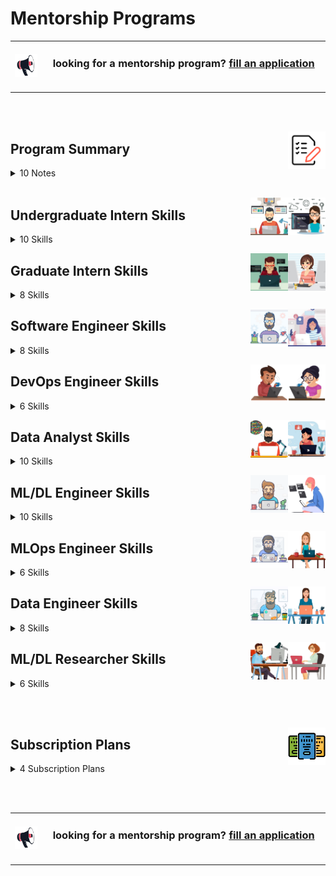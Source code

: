 # Mentorship Programs

<table>
    <tbody>
<tr>
<td align="center" width="10%"><a href="https://forms.gle/3rRZLvBtCusJZd6k9"><img src="/icons/announcement.png" width="100%"></img></a></td>
<td align="center" width="90%"><h3>looking for a mentorship program? <a href="https://forms.gle/3rRZLvBtCusJZd6k9">fill an application</a></h3><br></td>
</tr>
    </tbody>
</table>

<br><br>

<a href="/Mentorship-Programs/README.md"><img align="right" width="60" src="/icons/agenda.png"></img></a>

## Program Summary

<details>
<summary>10 Notes</summary>
<table>
    <tbody>
        <tr>
<td width="250px" align="left">01- Eligibility</td>
<td width="750px" align="left">Open to final-year bachelor's students, master's students, and junior to mid-level engineers with less than five years of experience.</td>
        </tr>
        <tr>
<td align="left">02- Job Titles & Skills</td>
<td align="left">The program consists of 8 job titles, each containing 8 key skills. Mentees can select only the job titles and skills that interest them.</td>
        </tr>
        <tr>
<td align="left">03- Skill Duration</td>
<td align="left">Each skill module lasts 2, 4, or 8 weeks, based on the mentee’s availability and experience. The standard duration is 4 weeks.</td>
        </tr>
        <tr>
<td align="left">04- Job Title Duration</td>
<td align="left">Completing an entire job title takes 4, 8, or 16 months, depending on the skill durations chosen.</td>
        </tr>
        <tr>
<td align="left">05- Break Flexibility</td>
<td align="left">Mentees can take breaks between skills for personal reasons or other commitments.</td>
        </tr>
        <tr>
<td align="left">06- Hands-On Learning</td>
<td align="left">Each skill includes educational projects, case studies, or problem-solving tasks that mentees must complete and submit.</td>
        </tr>
        <tr>
<td align="left">07- Profile Building</td>
<td align="left">Practical work contributes to building a strong professional portfolio showcasing applied expertise.</td>
        </tr>
        <tr>
<td align="left">08- Theoretical Support</td>
<td align="left">In addition to hands-on experience, mentees have access to courses, resources, and textbooks to deepen their understanding.</td>
        </tr>
        <tr>
<td align="left">09- Career Support</td>
<td align="left">After completing a job title's skills, mentees receive CV enhancement support and a mock interview to prepare for real-world opportunities.</td>
        </tr>
        <tr>
<td align="left">10- Personalized Learning</td>
<td align="left">The program adapts to the mentee’s pace, interests, and professional goals.</td>
        </tr>
    </tbody>
</table>
</details>

<br>

<a href="/Mentorship-Programs/README.md"><img align="right" width="60" src="/Interview-Preparation/logos/emp02.png"></img></a>
<a href="/Mentorship-Programs/README.md"><img align="right" width="60" src="/Interview-Preparation/logos/emp01.png"></img></a>

## Undergraduate Intern Skills

<details>
<summary>10 Skills</summary>
<table>
    <tbody>
        <tr>
<td width="500px" align="left">
<h3 align="left">01  Programming Language (C/C++/C#/Java)</h3>
* Variables, Data Types, Loops, Conditionals, Functions, Recursion, Arrays, Memory Allocation, Garbage Collection, Debugging, Collections, Built-in Methods in Collections, Pointers, References, Modules. <br> 
<br>
* 8 <a href="/Software-Engineering-Educational-Projects/README.md">Educational Projects</a><br> 
* YouTube Courses<br> 
* <a href="/eLearning-Platform-Resources/freecodecamp-courses/computer-science.md">freeCodeCamp Courses</a><br> 
* <a href="/eLearning-Platform-Resources/coursera-specializations/computer-science.md">Coursera Courses</a><br> 
* Udemy Courses <br> 
</td>
<td width="500px" align="left">
<h3 align="left">02  Object-Oriented Programming</h3>
* Classes, Objects, Encapsulation, Inheritance, Polymorphism, Abstraction, Access Modifiers, Static Members, Method Overloading, Method Overriding, Interfaces, Exception Handling, File Handling. <br> 
<br>
* 8 <a href="/Software-Engineering-Educational-Projects/README.md">Educational Projects</a><br> 
* YouTube Courses <br> 
* <a href="/eLearning-Platform-Resources/freecodecamp-courses/computer-science.md">freeCodeCamp Courses</a><br> 
* <a href="/eLearning-Platform-Resources/coursera-specializations/computer-science.md">Coursera Courses</a><br> 
* Udemy Courses <br> 
</td>
        </tr>
        <tr>
<td width="500px" align="left">
<h3 align="left">03  HackerRank/AtCoder Online Judge Phases</h3>
* 200+ Problems on: Arrays and Strings, Functions and Libraries, Implementation, Easy Problems. <br> 
<br>
* 4 <a href="/Problem-Solving-Training/level-1/README.md">Problem Solving Phases</a><br>
* YouTube Courses <br> 
* <a href="/eLearning-Platform-Resources/freecodecamp-courses/computer-science.md">freeCodeCamp Courses</a><br> 
* <a href="/eLearning-Platform-Resources/coursera-specializations/computer-science.md">Coursera Courses</a><br> 
* Udemy Courses <br> 
</td>
<td width="500px" align="left">
<h3 align="left">04  LeetCode/Codeforces Online Judge Phases</h3>
* 200+ Array, Implementation, Bit Manipulation, Math, String, Easy Problems. <br> 
<br>
* 4 <a href="/Problem-Solving-Training/level-1/README.md">Problem Solving Phases</a><br>
* YouTube Courses <br> 
* <a href="/eLearning-Platform-Resources/freecodecamp-courses/computer-science.md">freeCodeCamp Courses</a><br> 
* <a href="/eLearning-Platform-Resources/coursera-specializations/computer-science.md">Coursera Courses</a><br> 
* Udemy Courses <br> 
</td>
        </tr>
        <tr>
<td width="500px" align="left">
<h3 align="left">05  Linear Data Structures</h3>
* Arrays, Lists, Stacks (Array/List Based), Queues (Array/List Based), Deques (Array/List Based), Time Complexity. <br> 
<br>
* 8 <a href="/Software-Engineering-Educational-Projects/README.md">Educational Projects</a><br> 
* YouTube Courses <br> 
* <a href="/eLearning-Platform-Resources/freecodecamp-courses/computer-science.md">freeCodeCamp Courses</a><br> 
* <a href="/eLearning-Platform-Resources/coursera-specializations/computer-science.md">Coursera Courses</a><br> 
* Udemy Courses <br> 
</td>
<td width="500px" align="left">
<h3 align="left">06  Non-Linear Data Structures</h3>
* Binary Tree, Binary Search Tree, AVL Tree, Red Black Tree, Heap Trees, Hash Tables, Graphs, Tries, Disjoint Sets. <br> 
<br>
* 8 <a href="/Software-Engineering-Educational-Projects/README.md">Educational Projects</a><br> 
* YouTube Courses <br> 
* <a href="/eLearning-Platform-Resources/freecodecamp-courses/computer-science.md">freeCodeCamp Courses</a><br> 
* <a href="/eLearning-Platform-Resources/coursera-specializations/computer-science.md">Coursera Courses</a><br> 
* Udemy Courses <br> 
</td>
        </tr>
        <tr>
<td width="500px" align="left">
<h3 align="left">07  HackerRank/AtCoder Online Judge Phases</h3>
* 200+ Problems on: Array and Linked List, Stack and Queue, Binary Tree, Strings, Bit Manipulation, Implementation. Warmup and Recursion, Sorting, Search, Math Fundamentals. <br> 
<br>
* 4 <a href="/Problem-Solving-Training/level-2/README.md">Problem Solving Phases</a><br>
* YouTube Courses <br> 
* <a href="/eLearning-Platform-Resources/freecodecamp-courses/computer-science.md">freeCodeCamp Courses</a><br> 
* <a href="/eLearning-Platform-Resources/coursera-specializations/computer-science.md">Coursera Courses</a><br> 
* Udemy Courses <br>  
</td>
<td width="500px" align="left">
<h3 align="left">08  LeetCode/Codeforces Online Judge Phases</h3>
* 200+ Problems on: Array, Linked List, Stack, Queue and Dequeue,   Binary Tree, Heap Tree, Hash Table, Binary Search, Sorting, Greedy, Breadth/Depth First Search, Graph, Backtracking. <br> 
<br>
* 4 <a href="/Problem-Solving-Training/level-2/README.md">Problem Solving Phases</a><br>
* YouTube Courses <br> 
* <a href="/eLearning-Platform-Resources/freecodecamp-courses/computer-science.md">freeCodeCamp Courses</a><br> 
* <a href="/eLearning-Platform-Resources/coursera-specializations/computer-science.md">Coursera Courses</a><br> 
* Udemy Courses <br> 
</td>
        </tr>
        <tr>
<td width="500px" align="left">
<h3 align="left">09  Basic Algorithms Analysis & Design</h3>
* Sorting, Searching, Recursion, Time/Space complexity, Divide and Conquer, Mathematical Algorithms, Brute Force, Greedy Algorithms. <br> 
<br>
* 8 <a href="/Software-Engineering-Educational-Projects/README.md">Educational Projects</a><br> 
* YouTube Courses <br> 
* <a href="/eLearning-Platform-Resources/freecodecamp-courses/computer-science.md">freeCodeCamp Courses</a><br> 
* <a href="/eLearning-Platform-Resources/coursera-specializations/computer-science.md">Coursera Courses</a><br> 
* Udemy Courses <br> 
</td>
<td width="500px" align="left">
<h3 align="left">10  Graph Algorithms Analysis & Design</h3>
* Graph Theory, BFS, DFS, Shortest Path Algorithms, Geometric Algorithms, String Algorithms, Network Flow, Connected Components, Topological Sorting. <br> 
<br>
* 8 <a href="/Software-Engineering-Educational-Projects/README.md">Educational Projects</a><br> 
* YouTube Courses <br> 
* <a href="/eLearning-Platform-Resources/freecodecamp-courses/computer-science.md">freeCodeCamp Courses</a><br> 
* <a href="/eLearning-Platform-Resources/coursera-specializations/computer-science.md">Coursera Courses</a><br> 
* Udemy Courses <br> 
</td>
        </tr>
    </tbody>
</table>
</details>

<a href="/Mentorship-Programs/README.md"><img align="right" width="60" src="/Interview-Preparation/logos/emp06.png"></img></a>
<a href="/Mentorship-Programs/README.md"><img align="right" width="60" src="/Interview-Preparation/logos/emp05.png"></img></a>

## Graduate Intern Skills

<details>
<summary>8 Skills</summary>
<table>
    <tbody>
        <tr>
<td width="500px" align="left">
<h3 align="left">01  HackerRank/AtCoder Online Judge Phases</h3>
* 200+ Problems on: Number Theory, Combinatorics, Algebra, Geometry, Probability, Graph Theory, Greedy, Dynamic Programming, Implementation. <br> 
<br>
* 4 <a href="/Problem-Solving-Training/level-3/README.md">Problem Solving Phases</a><br>
* YouTube Courses <br> 
* <a href="/eLearning-Platform-Resources/freecodecamp-courses/computer-science.md">freeCodeCamp Courses</a><br> 
* <a href="/eLearning-Platform-Resources/coursera-specializations/computer-science.md">Coursera Courses</a><br> 
* Udemy Courses <br>  
</td>
<td width="500px" align="left">
<h3 align="left">02  LeetCode/Codeforces Online Judge Phases</h3>
* 200+ Problems on: Binary Search, Sorting, Greedy, Breadth First Search, Depth First Search, Graph, Backtracking, Math, String, Dynamic Programming. <br> 
<br>
* 4 <a href="/Problem-Solving-Training/level-3/README.md">Problem Solving Phases</a><br>
* YouTube Courses <br> 
* <a href="/eLearning-Platform-Resources/freecodecamp-courses/computer-science.md">freeCodeCamp Courses</a><br> 
* <a href="/eLearning-Platform-Resources/coursera-specializations/computer-science.md">Coursera Courses</a><br> 
* Udemy Courses <br>  
</td>
        </tr>
        <tr>
<td width="500px" align="left">
<h3 align="left">03  Operating Systems & Bash Scripting</h3>
* Processes, Threads, Scheduling, Memory Management, Virtual Memory, File Systems, I/O Management, Multitasking, Shell Commands, Bash Scripts. <br> 
<br>
* 8 <a href="/Software-Engineering-Educational-Projects/README.md">Educational Projects</a><br> 
* YouTube Courses <br> 
* <a href="/eLearning-Platform-Resources/freecodecamp-courses/computer-science.md">freeCodeCamp Courses</a><br> 
* <a href="/eLearning-Platform-Resources/coursera-specializations/computer-science.md">Coursera Courses</a><br> 
* Udemy Courses <br> 
</td>
<td width="500px" align="left">
<h3 align="left">04  Parallel Computing and Multithreading</h3>
* Concurrency, Threads, Locks, GPU, Synchronization, Parallelism, Multithreading, Multiprocessing, Distributed Computing, Load Balancing, Task Scheduling. <br> 
<br>
* 8 <a href="/Software-Engineering-Educational-Projects/README.md">Educational Projects</a><br> 
* YouTube Courses <br> 
* <a href="/eLearning-Platform-Resources/freecodecamp-courses/computer-science.md">freeCodeCamp Courses</a><br> 
* <a href="/eLearning-Platform-Resources/coursera-specializations/computer-science.md">Coursera Courses</a><br> 
* Udemy Courses <br> 
</td>
        </tr>
        <tr>
<td width="500px" align="left">
<h3 align="left">05  Graphical User Interface (GUI)</h3>
* GUI Concepts, Windows, Icons, Menus, Pointers (WIMP), Event-Driven Programming, Widgets & Controls, Buttons, Labels, Text Fields, Dialog Boxes & Tooltips, Menus & Toolbars, Tabs & Panels, Forms & Input Validation, Event Handling, State Management, Drawing & Rendering, Animation & Transitions. <br> 
<br>
* 8 <a href="/Software-Engineering-Educational-Projects/README.md">Educational Projects</a><br> 
* YouTube Courses <br> 
* <a href="/eLearning-Platform-Resources/freecodecamp-courses/software-engineering.md">freeCodeCamp Courses</a><br> 
* <a href="/eLearning-Platform-Resources/coursera-specializations/software-engineering.md">Coursera Courses</a><br> 
* Udemy Courses <br> 
</td>
<td width="500px" align="left">
<h3 align="left">06  Unit Testing and Package Manager</h3>
* Test-driven development (TDD),  test suites, assertions, mocking, stubbing, fixtures, test coverage, regression testing, edge cases, black-box testing, white-box testing, integration testing, frameworks (JUnit, PyTest, Mocha, Jest, NUnit), automated testing, debugging. <br> 
<br>
* 8 <a href="/Software-Engineering-Educational-Projects/README.md">Educational Projects</a><br> 
* YouTube Courses <br> 
* <a href="/eLearning-Platform-Resources/freecodecamp-courses/software-engineering.md">freeCodeCamp Courses</a><br> 
* <a href="/eLearning-Platform-Resources/coursera-specializations/software-engineering.md">Coursera Courses</a><br> 
* Udemy Courses <br> 
</td>
        </tr>
        <tr>
<td width="500px" align="left">
<h3 align="left">07  SQL/NoSQL Databases Fundamentals</h3>
* Relational databases, SQL, NoSQL, CRUD, indexing, normalization, denormalization, joins, stored procedures, views, triggers, partitioning, replication, sharding, backup, recovery, query optimization, performance tuning, database engines. <br> 
<br>
* 8 <a href="/Software-Engineering-Educational-Projects/README.md">Educational Projects</a><br> 
* YouTube Courses <br> 
* <a href="/eLearning-Platform-Resources/freecodecamp-courses/software-engineering.md">freeCodeCamp Courses</a><br> 
* <a href="/eLearning-Platform-Resources/coursera-specializations/software-engineering.md">Coursera Courses</a><br> 
* Udemy Courses <br> 
</td>
<td width="500px" align="left">
<h3 align="left">08  Database Design</h3>
* Entity-relationship (ER) diagrams, schemas, tables, attributes, primary keys, foreign keys, composite keys, normalization forms, relationships, constraints, data modeling, data integrity, cascading updates/deletes, indexing strategies, performance considerations. <br> 
<br>
* 8 <a href="/Software-Engineering-Educational-Projects/README.md">Educational Projects</a><br> 
* YouTube Courses <br> 
* <a href="/eLearning-Platform-Resources/freecodecamp-courses/software-engineering.md">freeCodeCamp Courses</a><br> 
* <a href="/eLearning-Platform-Resources/coursera-specializations/software-engineering.md">Coursera Courses</a><br> 
* Udemy Courses <br> 
</td>
        </tr>
    </tbody>
</table>
</details>

<a href="/Mentorship-Programs/README.md"><img align="right" width="60" src="/Interview-Preparation/logos/emp10.png"></img></a>
<a href="/Mentorship-Programs/README.md"><img align="right" width="60" src="/Interview-Preparation/logos/emp09.png"></img></a>

## Software Engineer Skills

<details>
<summary>8 Skills</summary>
<table>
    <tbody>
        <tr>
<td width="500px" align="left">
<h3 align="left">01  Object-Oriented Design</h3>
* Design Principles, Design Patterns, UML Diagrams, Abstraction, Encapsulation, Inheritance, Polymorphism, Interface Design, Cohesion, Coupling, Dependency Injection, Architectural Patterns. <br> 
<br>
<br>
* 8 <a href="/Software-Engineering-Educational-Projects/README.md">Educational Projects</a><br> 
* YouTube Courses <br> 
* <a href="/eLearning-Platform-Resources/freecodecamp-courses/software-engineering.md">freeCodeCamp Courses</a><br> 
* <a href="/eLearning-Platform-Resources/coursera-specializations/software-engineering.md">Coursera Courses</a><br> 
* Udemy Courses <br> 
</td>
<td width="500px" align="left">
<h3 align="left">02  Code Review and Refactoring</h3>
* Clean Code, Modularity, Readability, Code Smells, Dead Code Removal, Duplicate Code Elimination, Cyclomatic Complexity, Performance Improvement, Maintainability, Removing Technical Debt, Improving Architecture. <br> 
<br>
* 8 <a href="/Software-Engineering-Educational-Projects/README.md">Educational Projects</a><br> 
* YouTube Courses <br> 
* <a href="/eLearning-Platform-Resources/freecodecamp-courses/software-engineering.md">freeCodeCamp Courses</a><br> 
* <a href="/eLearning-Platform-Resources/coursera-specializations/software-engineering.md">Coursera Courses</a><br> 
* Udemy Courses <br> 
</td>
        </tr>
        <tr>
<td width="500px" align="left">
<h3 align="left">03  Advanced Data Structures</h3>
* Tries, B/B+ Tree, K-D Tree, Treap Tree, Skip List, Interval Tree, Segment Tree, Binary Indexed Tree, Suffix Array, Suffix Tree, Suffix Automaton. <br> 
<br>
* 8 <a href="/Software-Engineering-Educational-Projects/README.md">Educational Projects</a><br> 
* YouTube Courses <br> 
* <a href="/eLearning-Platform-Resources/freecodecamp-courses/computer-science.md">freeCodeCamp Courses</a><br> 
* <a href="/eLearning-Platform-Resources/coursera-specializations/computer-science.md">Coursera Courses</a><br> 
* Udemy Courses <br> 
</td>
<td width="500px" align="left">
<h3 align="left">04  Advanced Algorithms Analysis & Design</h3>
* Dynamic Programming, Divide and Conquer, Greedy Algorithms, Backtracking, Geometric Algorithms, Graph Algorithms. <br> 
<br>
<br>
* 8 <a href="/Software-Engineering-Educational-Projects/README.md">Educational Projects</a><br> 
* YouTube Courses <br> 
* <a href="/eLearning-Platform-Resources/freecodecamp-courses/computer-science.md">freeCodeCamp Courses</a><br> 
* <a href="/eLearning-Platform-Resources/coursera-specializations/computer-science.md">Coursera Courses</a><br> 
* Udemy Courses <br> 
</td>
        </tr>
        <tr>
<td width="500px" align="left">
<h3 align="left">05  HackerRank/AtCoder Online Judge Phases</h3>
* 200+ Problems on: Linear and Non-linear DS, Strings, Dynamic Programming, Greedy, Graph Theory, Mathematics, Number Theory, Combinatorics, Geometry, Probability <br> 
<br>
<br>
* 4 <a href="/Problem-Solving-Training/level-4/README.md">Problem Solving Phases</a><br>
* YouTube Courses <br> 
* <a href="/eLearning-Platform-Resources/freecodecamp-courses/computer-science.md">freeCodeCamp Courses</a><br> 
* <a href="/eLearning-Platform-Resources/coursera-specializations/computer-science.md">Coursera Courses</a><br> 
* Udemy Courses <br> 
</td>
<td width="500px" align="left">
<h3 align="left">06  LeetCode/Codeforces Online Judge Phases</h3>
* 200+ Problems on: Array, Stack, Queue, Dequeue, Binary Tree, Heap Tree, Hash Table, Breadth/Depth First Search, Backtracking, Binary Search, Greedy, Bit Manipulation, Sorting, Math, String, Dynamic Programming. <br> 
<br>
* 4 <a href="/Problem-Solving-Training/level-4/README.md">Problem Solving Phases</a><br>
* YouTube Courses <br> 
* <a href="/eLearning-Platform-Resources/freecodecamp-courses/computer-science.md">freeCodeCamp Courses</a><br> 
* <a href="/eLearning-Platform-Resources/coursera-specializations/computer-science.md">Coursera Courses</a><br> 
* Udemy Courses <br> 
</td>
        </tr>
        <tr>
<td width="500px" align="left">
<h3 align="left">07  System Design Principles</h3>
* coming soon <br> 
<br>
</td>
<td width="500px" align="left">
<h3 align="left">08  Microservices Architecture Fundamentals</h3>
* coming soon <br> 
<br>
</td>
        </tr>
    </tbody>
</table>
</details>

<a href="/Mentorship-Programs/README.md"><img align="right" width="60" src="/Interview-Preparation/logos/emp12.png"></img></a>
<a href="/Mentorship-Programs/README.md"><img align="right" width="60" src="/Interview-Preparation/logos/emp11.png"></img></a>

## DevOps Engineer Skills

<details>
<summary>6 Skills</summary>
<table>
    <tbody>
        <tr>
<td width="500px" align="left">
<h3 align="left">01  Git and Shell Foundations</h3>
* Git Basics, Version History, Branches, Merge/Rebase Branch, Pull/Push Commits, Resolving Conflicts, File Management, File Content, Permissions, Networking, Process Management, Disk Management, Archiving. <br> 
<br>
* 8 <a href="/Software-Engineering-Educational-Projects/README.md">Educational Projects</a><br> 
* YouTube Courses <br> 
* <a href="/eLearning-Platform-Resources/freecodecamp-courses/computer-science.md">freeCodeCamp Courses</a><br> 
* <a href="/eLearning-Platform-Resources/coursera-specializations/computer-science.md">Coursera Courses</a><br> 
* <a href="/eLearning-Platform-Resources/google-specializations/README.md">Google Cloud Courses</a><br> 
* Udemy Courses <br> 
</td>
<td width="500px" align="left">
<h3 align="left">02  Docker and Kubernetes Foundations</h3>
* Foundations of Containerization and Virtualization, Docker Containers, Docker Images, Docker Compose, Deploying Software on Kubernetes, Data Engineering and MLOps, Networking in Docker and Kubernetes. <br> 
<br>
* 8 <a href="/Software-Engineering-Educational-Projects/README.md">Educational Projects</a><br> 
* YouTube Courses <br> 
* <a href="/eLearning-Platform-Resources/freecodecamp-courses/software-engineering.md">freeCodeCamp Courses</a><br> 
* <a href="/eLearning-Platform-Resources/coursera-specializations/software-engineering.md">Coursera Courses</a><br> 
* <a href="/eLearning-Platform-Resources/google-specializations/README.md">Google Cloud Courses</a><br> 
* Udemy Courses <br> 
</td>
        </tr>
        <tr>
<td width="500px" align="left">
<h3 align="left">03  Building APIs in C#/Java</h3>
* RESTful API Concepts, HTTP Methods (GET, POST, PUT, DELETE), Status Codes & Headers, Request/Response Cycle, Routing & Endpoints, URL Parameters & Query Strings, Request Parsing, JSON Serialization/Deserialization, Middleware & Hooks
Input Validation, Data Models & Schemas, Form Data & Multipart Handling, File Upload/Download, API Keys, JWT (JSON Web Tokens), OAuth2, Role-Based Access Control (RBAC), Unit/Integration Testing, API Testing Tools (Postman, curl, HTTPie), Swagger/OpenAPI Documentation, Caching & Rate Limiting, API Versioning, Environment Variables & Config, Containerization (Docker), CI/CD for API Deployment. <br> 
<br>
* 8 <a href="/Software-Engineering-Educational-Projects/README.md">Educational Projects</a><br> 
* YouTube Courses <br> 
* <a href="/eLearning-Platform-Resources/freecodecamp-courses/software-engineering.md">freeCodeCamp Courses</a><br> 
* <a href="/eLearning-Platform-Resources/coursera-specializations/software-engineering.md">Coursera Courses</a><br> 
* <a href="/eLearning-Platform-Resources/google-specializations/README.md">Google Cloud Courses</a><br> 
* Udemy Courses <br> 
</td>
<td width="500px" align="left">
<h3 align="left">04  Software Engineering in Production</h3>
* Reliability & Availability, Scalability & Performance, Maintainability & Observability, Backward Compatibility, Fault Tolerance, Microservices Architecture, Monolith vs Distributed Systems, API Design (REST/gRPC), Design Patterns, Service-Oriented Architecture (SOA), Infrastructure as Code (Terraform, CloudFormation), Containerization (Docker), Orchestration (Kubernetes), Blue-Green / Canary Deployments, Rollback Strategy, Logging (Structured Logs, Log Rotation), Metrics (Latency, Throughput, Error Rate), Tracing (OpenTelemetry, Jaeger), Alerting (Prometheus, Grafana, PagerDuty), Health Checks. <br> 
<br>
<br>
* 8 <a href="/Software-Engineering-Educational-Projects/README.md">Educational Projects</a><br> 
* YouTube Courses <br> 
* <a href="/eLearning-Platform-Resources/freecodecamp-courses/software-engineering.md">freeCodeCamp Courses</a><br> 
* <a href="/eLearning-Platform-Resources/coursera-specializations/software-engineering.md">Coursera Courses</a><br> 
* <a href="/eLearning-Platform-Resources/google-specializations/README.md">Google Cloud Courses</a><br> 
* Udemy Courses <br> 
</td>
        </tr>
        <tr>
<td width="500px" align="left">
<h3 align="left">05  Cloud Computing (AWS)</h3>
* coming soon <br> 
</td>
<td width="500px" align="left">
<h3 align="left">06  Cloud Computing (Microsoft Azure)</h3>
* coming soon <br> 
</td>
        </tr>
    </tbody>
</table>
</details>

<a href="/Mentorship-Programs/README.md"><img align="right" width="60" src="/Interview-Preparation/logos/emp16.png"></img></a>
<a href="/Mentorship-Programs/README.md"><img align="right" width="60" src="/Interview-Preparation/logos/emp15.png"></img></a>

## Data Analyst Skills

<details>
<summary>10 Skills</summary>
<table>
    <tbody>
        <tr>
<td width="500px" align="left">
<h3 align="left">01  Python/R Programming</h3>
* Data Types, Conditions, Loops, Functions, Modules, Packages, OOP Concepts, Exception Handling, File Handling, Debugging, Unit Testing, Data Serialization. <br> 
<br>
* 4 <a href="/Data-Science-Case-Studies/level-2.md">Case Studies</a><br> 
* YouTube Courses <br> 
* <a href="/eLearning-Platform-Resources/freecodecamp-courses/data-science.md">freeCodeCamp Courses</a><br> 
* <a href="/eLearning-Platform-Resources/datacamp-tracks/README.md">DataCamp Courses</a><br> 
* <a href="/eLearning-Platform-Resources/coursera-specializations/data-science.md">Coursera Courses</a><br> 
* Udemy Courses <br> 
</td>
<td width="500px" align="left">
<h3 align="left">02  Statistics Fundamentals</h3>
* Descriptive Statistics, Probability Distributions, Hypothesis Testing, Sampling Techniques, Experimental Design, A/B Testing, Statistical Inference, Bayesian Statistics. <br>
<br>
* 4 <a href="/Data-Science-Case-Studies/level-2.md">Case Studies</a><br> 
* YouTube Courses <br> 
* <a href="/eLearning-Platform-Resources/freecodecamp-courses/data-science.md">freeCodeCamp Courses</a><br> 
* <a href="/eLearning-Platform-Resources/datacamp-tracks/README.md">DataCamp Courses</a><br> 
* <a href="/eLearning-Platform-Resources/coursera-specializations/data-science.md">Coursera Courses</a><br> 
* Udemy Courses <br> 
</td>
        </tr>
        <tr>
<td width="500px" align="left">
<h3 align="left">03  Data Wrangling and Manipulation</h3>
* NumPy, Pandas, Cleaning Data, Filtering and Selecting Data, Reshaping Data, Joining Data, Grouping and Aggregating Data, Pivoting Data, Dates and Times Data. <br> 
<br>
* 4 <a href="/Data-Science-Case-Studies/level-2.md">Case Studies</a><br> 
* YouTube Courses <br> 
* <a href="/eLearning-Platform-Resources/freecodecamp-courses/data-science.md">freeCodeCamp Courses</a><br> 
* <a href="/eLearning-Platform-Resources/datacamp-tracks/README.md">DataCamp Courses</a><br> 
* <a href="/eLearning-Platform-Resources/coursera-specializations/data-science.md">Coursera Courses</a><br> 
* Udemy Courses <br> 
</td>
<td width="500px" align="left">
<h3 align="left">04  Data Visualization</h3>
* Matplotlib, Seaborn, Visualizing Geospatial Data, Visualizing Time Series Data, Customising Plots, Plot Numerical and Categorical Features. <br> 
<br>
* 4 <a href="/Data-Science-Case-Studies/level-2.md">Case Studies</a><br> 
* YouTube Courses <br> 
* <a href="/eLearning-Platform-Resources/freecodecamp-courses/data-science.md">freeCodeCamp Courses</a><br> 
* <a href="/eLearning-Platform-Resources/datacamp-tracks/README.md">DataCamp Courses</a><br> 
* <a href="/eLearning-Platform-Resources/coursera-specializations/data-science.md">Coursera Courses</a><br> 
* Udemy Courses <br> 
</td>
        </tr>
        <tr>
<td width="500px" align="left">
<h3 align="left">05  Feature Engineering and Selection</h3>
* One-hot Encoding, Bin/Encode Feature, Scale Feature, Transform Feature, Variance Threshold, K Best Features, Features by Significance, Features by Model. <br> 
<br>
* 4 <a href="/Data-Science-Case-Studies/level-2.md">Case Studies</a><br> 
* YouTube Courses <br> 
* <a href="/eLearning-Platform-Resources/freecodecamp-courses/data-science.md">freeCodeCamp Courses</a><br> 
* <a href="/eLearning-Platform-Resources/datacamp-tracks/README.md">DataCamp Courses</a><br> 
* <a href="/eLearning-Platform-Resources/coursera-specializations/data-science.md">Coursera Courses</a><br> 
* Udemy Courses <br> 
</td>
<td width="500px" align="left">
<h3 align="left">06  Outlier and Imbalanced Data Handling</h3>
* Boxplot, Modified Z-Score, Isolation Forest, Local Factor, DBSCAN, k-Means Outlier Detection, SMOTE, Borderline SMOTE, SMOTE ENN, SMOTE Tomek Oversampling. <br> 
<br>
* 4 <a href="/Data-Science-Case-Studies/level-2.md">Case Studies</a><br> 
* YouTube Courses <br> 
* <a href="/eLearning-Platform-Resources/freecodecamp-courses/data-science.md">freeCodeCamp Courses</a><br> 
* <a href="/eLearning-Platform-Resources/datacamp-tracks/README.md">DataCamp Courses</a><br> 
* <a href="/eLearning-Platform-Resources/coursera-specializations/data-science.md">Coursera Courses</a><br> 
* Udemy Courses <br> 
</td>
        </tr>
        <tr>
<td width="500px" align="left">
<h3 align="left">07  SQL/NoSQL Databases Fundamentals</h3>
* Basic Syntax, Data Definition Language, Data Manipulation Language, Querying Data, Joins, Aggregating Data, Subqueries and Nested Queries. <br> 
<br>
* 4 <a href="/Data-Science-Case-Studies/level-1.md">Case Studies</a><br> 
* YouTube Courses <br> 
* <a href="/eLearning-Platform-Resources/freecodecamp-courses/data-science.md">freeCodeCamp Courses</a><br> 
* <a href="/eLearning-Platform-Resources/datacamp-tracks/README.md">DataCamp Courses</a><br> 
* <a href="/eLearning-Platform-Resources/coursera-specializations/data-science.md">Coursera Courses</a><br> 
* Udemy Courses <br> 
</td>
<td width="500px" align="left">
<h3 align="left">08  Google Sheets and Excel Fundamentals</h3>
* Formulas, Pivot Tables, Charts, Conditional Formatting, Data Preparation, Data Visualization, Error and Uncertainty. <br> 
<br>
<br>
* 4 <a href="/Data-Science-Case-Studies/level-1.md">Case Studies</a><br> 
* YouTube Courses <br> 
* <a href="/eLearning-Platform-Resources/freecodecamp-courses/data-science.md">freeCodeCamp Courses</a><br> 
* <a href="/eLearning-Platform-Resources/datacamp-tracks/README.md">DataCamp Courses</a><br> 
* <a href="/eLearning-Platform-Resources/coursera-specializations/data-science.md">Coursera Courses</a><br> 
* Udemy Courses <br> 
</td>
        </tr>
        <tr>
<td width="500px" align="left">
<h3 align="left">09  Dashboard Development using PowerBI</h3>
* coming soon <br> 
<br>
</td>
<td width="500px" align="left">
<h3 align="left">10  Dashboard Development using Tableau</h3>
* coming soon <br> 
<br>
</td>
        </tr>
    </tbody>
</table>
</details>

<a href="/Mentorship-Programs/README.md"><img align="right" width="60" src="/Interview-Preparation/logos/emp18.png"></img></a>
<a href="/Mentorship-Programs/README.md"><img align="right" width="60" src="/Interview-Preparation/logos/emp17.png"></img></a>

## ML/DL Engineer Skills

<details>
<summary>10 Skills</summary>
<table>
    <tbody>
        <tr>
<td width="500px" align="left">
<h3 align="left">01  Supervised Machine Learning</h3>
* Linear Models, Neighbors Models, Tree Models,     Ensemble Models, SVM Models, Neural Networks Models, by Scikit-learn. <br> 
<br>
* 4 <a href="/Data-Science-Case-Studies/level-3.md">Case Studies</a><br> 
* YouTube Courses <br> 
* <a href="/eLearning-Platform-Resources/freecodecamp-courses/artificial-intelligence.md">freeCodeCamp Courses</a><br> 
* <a href="/eLearning-Platform-Resources/datacamp-tracks/README.md">DataCamp Courses</a><br> 
* <a href="/eLearning-Platform-Resources/coursera-specializations/artificial-intelligence.md">Coursera Courses</a><br> 
* <a href="/eLearning-Platform-Resources/deeplearningai-specializations/README.md">DeepLearning.AI Courses</a><br> 
* <a href="/eLearning-Platform-Resources/google-specializations/README.md">Google Cloud Courses</a><br> 
* Udemy Courses <br> 
</td>
<td width="500px" align="left">
<h3 align="left">02  Unsupervised Machine Learning</h3>
* Cluster Models, Decomposition Models by Scikit-learn,  Soft Clustering vs. Hard Clustering, Dimensionality Reduction. <br> 
<br>
* 4 <a href="/Data-Science-Case-Studies/level-3.md">Case Studies</a><br> 
* YouTube Courses <br> 
* <a href="/eLearning-Platform-Resources/freecodecamp-courses/artificial-intelligence.md">freeCodeCamp Courses</a><br> 
* <a href="/eLearning-Platform-Resources/datacamp-tracks/README.md">DataCamp Courses</a><br> 
* <a href="/eLearning-Platform-Resources/coursera-specializations/artificial-intelligence.md">Coursera Courses</a><br> 
* <a href="/eLearning-Platform-Resources/deeplearningai-specializations/README.md">DeepLearning.AI Courses</a><br> 
* <a href="/eLearning-Platform-Resources/google-specializations/README.md">Google Cloud Courses</a><br> 
* Udemy Courses <br> 
</td>
        </tr>
        <tr>
<td width="500px" align="left">
<h3 align="left">03  Deep Learning Fundamentals</h3>
* Artificial NN, Deep NN, Convolution NN, Recurrent NN, by Tensorflow and PyTorch. Hyperparameter Tuning and Optimization. <br> 
<br>
* 4 <a href="/Data-Science-Case-Studies/level-4.md">Case Studies</a><br> 
* YouTube Courses <br> 
* <a href="/eLearning-Platform-Resources/freecodecamp-courses/artificial-intelligence.md">freeCodeCamp Courses</a><br> 
* <a href="/eLearning-Platform-Resources/datacamp-tracks/README.md">DataCamp Courses</a><br> 
* <a href="/eLearning-Platform-Resources/coursera-specializations/artificial-intelligence.md">Coursera Courses</a><br> 
* <a href="/eLearning-Platform-Resources/deeplearningai-specializations/README.md">DeepLearning.AI Courses</a><br> 
* <a href="/eLearning-Platform-Resources/google-specializations/README.md">Google Cloud Courses</a><br> 
* Udemy Courses <br> 
</td>
<td width="500px" align="left">
<h3 align="left">04  Generative Models Fundamentals</h3>
* Generative Adversarial Networks (GANs), Variational Autoencoders (VAEs), Diffusion Models, Autoregressive Models, Autoregressive Flows, Implicit Density Models. <br> 
<br>
* 4 <a href="/Data-Science-Case-Studies/level-4.md">Case Studies</a><br> 
* YouTube Courses <br> 
* <a href="/eLearning-Platform-Resources/freecodecamp-courses/artificial-intelligence.md">freeCodeCamp Courses</a><br> 
* <a href="/eLearning-Platform-Resources/datacamp-tracks/README.md">DataCamp Courses</a><br> 
* <a href="/eLearning-Platform-Resources/coursera-specializations/artificial-intelligence.md">Coursera Courses</a><br> 
* <a href="/eLearning-Platform-Resources/deeplearningai-specializations/README.md">DeepLearning.AI Courses</a><br> 
* <a href="/eLearning-Platform-Resources/google-specializations/README.md">Google Cloud Courses</a><br> 
* Udemy Courses <br> 
</td>
        </tr>
        <tr>
<td width="500px" align="left">
<h3 align="left">05  Recommendation Systems</h3>
* Collaborative Filtering, Content-Based Filtering, Matrix Factorization, Implicit vs. Explicit Feedback, User-item interaction matrix, Online vs. Offline Evaluation, knowledge graphs for recommendations. <br> 
<br>
* 4 <a href="/Data-Science-Case-Studies/level-3.md">Case Studies</a><br> 
* YouTube Courses <br> 
* <a href="/eLearning-Platform-Resources/freecodecamp-courses/artificial-intelligence.md">freeCodeCamp Courses</a><br> 
* <a href="/eLearning-Platform-Resources/datacamp-tracks/README.md">DataCamp Courses</a><br> 
* <a href="/eLearning-Platform-Resources/coursera-specializations/artificial-intelligence.md">Coursera Courses</a><br> 
* <a href="/eLearning-Platform-Resources/deeplearningai-specializations/README.md">DeepLearning.AI Courses</a><br> 
* <a href="/eLearning-Platform-Resources/google-specializations/README.md">Google Cloud Courses</a><br> 
* Udemy Courses <br> 
</td>
<td width="500px" align="left">
<h3 align="left">06  Time Series Analysis</h3>
* Trend, Seasonality, Noise, Stationarity, Autocorrelation, Lagging, Time Series Decomposition, Rolling Statistics, Differencing, Holt-Winters Exponential Smoothing, Fourier Transforms, ARIMA/SARIMA, VAR, LSTM, GRU, Transformer. <br> 
<br>
* 4 <a href="/Data-Science-Case-Studies/level-3.md">Case Studies</a><br> 
* YouTube Courses <br> 
* <a href="/eLearning-Platform-Resources/freecodecamp-courses/artificial-intelligence.md">freeCodeCamp Courses</a><br> 
* <a href="/eLearning-Platform-Resources/datacamp-tracks/README.md">DataCamp Courses</a><br> 
* <a href="/eLearning-Platform-Resources/coursera-specializations/artificial-intelligence.md">Coursera Courses</a><br> 
* <a href="/eLearning-Platform-Resources/deeplearningai-specializations/README.md">DeepLearning.AI Courses</a><br> 
* <a href="/eLearning-Platform-Resources/google-specializations/README.md">Google Cloud Courses</a><br> 
* Udemy Courses <br> 
</td>
        </tr>
        <tr>
<td width="500px" align="left">
<h3 align="left">07  Intro to Natural Language Processing</h3>
* Regular Expressions, Word Tokenization, Sentiment Analysis, Stemming, Lemmatization, N-Gram Models, CountVectorizer, TF-IDF, similarity scores, Part-of-Speech Tagging, Named-Entity Recognition, Word Embedding, Transformer Models, Sequence-to-Sequence Models. <br> 
<br>
* 4 <a href="/Data-Science-Case-Studies/level-4.md">Case Studies</a><br> 
* YouTube Courses <br> 
* <a href="/eLearning-Platform-Resources/freecodecamp-courses/artificial-intelligence.md">freeCodeCamp Courses</a><br> 
* <a href="/eLearning-Platform-Resources/datacamp-tracks/README.md">DataCamp Courses</a><br> 
* <a href="/eLearning-Platform-Resources/coursera-specializations/artificial-intelligence.md">Coursera Courses</a><br> 
* <a href="/eLearning-Platform-Resources/deeplearningai-specializations/README.md">DeepLearning.AI Courses</a><br> 
* <a href="/eLearning-Platform-Resources/google-specializations/README.md">Google Cloud Courses</a><br> 
* Udemy Courses <br> 
</td>
<td width="500px" align="left">
<h3 align="left">08  Intro to Computer Vision</h3>
* Image processing, Filters/Kernels, Contrast, Transformation, Morphology, Image Comparison, Image Restoration, Noise, Segmentation, Tracking, Contours, Detecting Faces, Edge, and Features, Masks and Filters, Measurement, Transfer Learning. <br> 
<br>
<br>
* 4 <a href="/Data-Science-Case-Studies/level-4.md">Case Studies</a><br> 
* YouTube Courses <br> 
* <a href="/eLearning-Platform-Resources/freecodecamp-courses/artificial-intelligence.md">freeCodeCamp Courses</a><br> 
* <a href="/eLearning-Platform-Resources/datacamp-tracks/README.md">DataCamp Courses</a><br> 
* <a href="/eLearning-Platform-Resources/coursera-specializations/artificial-intelligence.md">Coursera Courses</a><br> 
* <a href="/eLearning-Platform-Resources/deeplearningai-specializations/README.md">DeepLearning.AI Courses</a><br> 
* <a href="/eLearning-Platform-Resources/google-specializations/README.md">Google Cloud Courses</a><br> 
* Udemy Courses <br> 
</td>
        </tr>
        <tr>
<td width="500px" align="left">
<h3 align="left">09  Hyperparameter Tuning</h3>
* coming soon <br> 
<br>
</td>
<td width="500px" align="left">
<h3 align="left">10  Model Deployment</h3>
* coming soon <br> 
<br>
</td>
        </tr>
    </tbody>
</table>
</details>

<a href="/Mentorship-Programs/README.md"><img align="right" width="60" src="/Interview-Preparation/logos/emp24.png"></img></a>
<a href="/Mentorship-Programs/README.md"><img align="right" width="60" src="/Interview-Preparation/logos/emp23.png"></img></a>

## MLOps Engineer Skills

<details>
<summary>6 Skills</summary>
<table>
    <tbody>
        <tr>
<td width="500px" align="left">
<h3 align="left">01  Git and Shell Foundations</h3>
* Git Basics, Version History, Branches, Merge/Rebase Branch, Pull/Push Commits, Resolving Conflicts, File Management, File Content, Permissions, Networking, Process Management, Disk Management, Archiving. <br> 
<br>
* 8 <a href="/Software-Engineering-Educational-Projects/README.md">Educational Projects</a><br> 
* YouTube Courses <br> 
* <a href="/eLearning-Platform-Resources/freecodecamp-courses/software-engineering.md">freeCodeCamp Courses</a><br> 
* <a href="/eLearning-Platform-Resources/coursera-specializations/software-engineering.md">Coursera Courses</a><br> 
* <a href="/eLearning-Platform-Resources/google-specializations/README.md">Google Cloud Courses</a><br> 
* Udemy Courses <br> 
</td>
<td width="500px" align="left">
<h3 align="left">02  Docker and Kubernetes Foundations</h3>
* Foundations of Containerization and Virtualization, Docker Containers, Docker Images, Docker Compose, Deploying Software on Kubernetes, Data Engineering and MLOps, Networking in Docker and Kubernetes. <br> 
<br>
* 8 <a href="/Software-Engineering-Educational-Projects/README.md">Educational Projects</a><br> 
* YouTube Courses <br> 
* <a href="/eLearning-Platform-Resources/freecodecamp-courses/artificial-intelligence.md">freeCodeCamp Courses</a><br> 
* <a href="/eLearning-Platform-Resources/coursera-specializations/software-engineering.md">Coursera Courses</a><br> 
* <a href="/eLearning-Platform-Resources/google-specializations/README.md">Google Cloud Courses</a><br> 
* Udemy Courses <br> 
</td>
        </tr>
        <tr>
<td width="500px" align="left">
<h3 align="left">03  Building APIs in Python/Golang</h3>
* RESTful API Concepts, HTTP Methods (GET, POST, PUT, DELETE), Status Codes & Headers, Request/Response Cycle, Routing & Endpoints, URL Parameters & Query Strings, Request Parsing, JSON Serialization/Deserialization, Middleware & Hooks
Input Validation, Data Models & Schemas, Form Data & Multipart Handling, File Upload/Download, API Keys, JWT (JSON Web Tokens), OAuth2, Role-Based Access Control (RBAC), Unit/Integration Testing, API Testing Tools (Postman, curl, HTTPie), Swagger/OpenAPI Documentation, Caching & Rate Limiting, API Versioning, Environment Variables & Config, Containerization (Docker), CI/CD for API Deployment. <br> 
<br>
* 8 <a href="/Data-Science-Educational-Projects/README.md">Educational Projects</a><br> 
* YouTube Courses <br> 
* <a href="/eLearning-Platform-Resources/freecodecamp-courses/artificial-intelligence.md">freeCodeCamp Courses</a><br> 
* <a href="/eLearning-Platform-Resources/datacamp-tracks/README.md">DataCamp Courses</a><br> 
* <a href="/eLearning-Platform-Resources/coursera-specializations/artificial-intelligence.md">Coursera Courses</a><br> 
* <a href="/eLearning-Platform-Resources/google-specializations/README.md">Google Cloud Courses</a><br> 
* Udemy Courses <br> 
</td>
<td width="500px" align="left">
<h3 align="left">04  Machine Learning in Production</h3>
* Model Deployment, Inference Pipeline, Batch vs Real-time Inference, Online vs Offline Learning, ML Architecture Patterns, Model Serialization (Pickle, ONNX, SavedModel), Docker Containers, REST/gRPC Serving, Model Versioning, Model Registry, Model Serving (FastAPI, Flask, TensorFlow Serving, TorchServe), API Gateway, Load Balancing, Scalability & Auto-Scaling, Cloud Deployment (AWS/GCP/Azure), Prediction Monitoring, Model Drift & Data Drift, Performance Metrics (Latency, Throughput), Logging (Input/Output/Error Logs), Alerting & Dashboards (Prometheus, Grafana), MLOps Pipelines, Continuous Training (CT), ML Workflow Orchestration (Airflow, Kubeflow, MLflow). <br> 
<br>
* 8 <a href="/Data-Science-Educational-Projects/README.md">Educational Projects</a><br> 
* YouTube Courses <br> 
* <a href="/eLearning-Platform-Resources/freecodecamp-courses/artificial-intelligence.md">freeCodeCamp Courses</a><br> 
* <a href="/eLearning-Platform-Resources/datacamp-tracks/README.md">DataCamp Courses</a><br> 
* <a href="/eLearning-Platform-Resources/coursera-specializations/artificial-intelligence.md">Coursera Courses</a><br> 
* <a href="/eLearning-Platform-Resources/google-specializations/README.md">Google Cloud Courses</a><br> 
* Udemy Courses <br> 
</td>
        </tr>
        <tr>
<td width="500px" align="left">
<h3 align="left">05  Cloud Computing (AWS)</h3>
* coming soon <br> 
</td>
<td width="500px" align="left">
<h3 align="left">06  Cloud Computing (Microsoft Azure)</h3>
* coming soon <br> 
</td>
        </tr>
    </tbody>
</table>
</details>

<a href="/Mentorship-Programs/README.md"><img align="right" width="60" src="/Interview-Preparation/logos/emp28.png"></img></a>
<a href="/Mentorship-Programs/README.md"><img align="right" width="60" src="/Interview-Preparation/logos/emp27.png"></img></a>

## Data Engineer Skills

<details>
<summary>8 Skills</summary>
<table>
    <tbody>
        <tr>
<td width="500px" align="left">
<h3 align="left">01  Scala/Java Programming</h3>
* coming soon <br> 
<br>
</td>
<td width="500px" align="left">
<h3 align="left">02  SQL/NoSQL Databases Fundamentals</h3>
* coming soon <br> 
<br>
</td>
        </tr>
        <tr>
<td width="500px" align="left">
<h3 align="left">03  Data Warehousing Fundamentals</h3>
* coming soon <br> 
<br>
</td>
<td width="500px" align="left">
<h3 align="left">04  Big Data Ecosystem</h3>
* coming soon <br> 
<br>
</td>
        </tr>
        <tr>
<td width="500px" align="left">
<h3 align="left">05  Streaming Data Processing</h3>
* coming soon <br> 
<br>
</td>
<td width="500px" align="left">
<h3 align="left">06  Data Pipeline Development</h3>
* coming soon <br> 
<br>
</td>
        </tr>
        <tr>
<td width="500px" align="left">
<h3 align="left">07  Data Quality Management Fundamentals</h3>
* coming soon <br> 
<br>
</td>
<td width="500px" align="left">
<h3 align="left">08  Data Security and Governance Fundamentals</h3>
* coming soon <br> 
<br>
</td>
        </tr>
    </tbody>
</table>
</details>

<a href="/Mentorship-Programs/README.md"><img align="right" width="60" src="/Interview-Preparation/logos/emp30.png"></img></a>
<a href="/Mentorship-Programs/README.md"><img align="right" width="60" src="/Interview-Preparation/logos/emp29.png"></img></a>

## ML/DL Researcher Skills

<details>
<summary>6 Skills</summary>
<table>
    <tbody>
        <tr>
<td width="500px" align="left">
<h3 align="left">01  Prompt Engineering Fundamentals</h3>
* Context Setting, Few-Shot Prompting, Input-Output Formatting, Task-Specific Instructions, Prompt Templates, Chaining Prompts, Role-Based Prompts, Iterative Refinement, Temperature, Prompt Testing, Prompt Optimization, Evaluation of Prompt Effectiveness. <br> 
<br>
* 8 <a href="/Data-Science-Educational-Projects/README.md">Educational Projects</a><br> 
* 4 <a href="/Data-Science-Case-Studies/level-5/README.md">Case Studies</a><br> 
* YouTube Courses <br> 
* <a href="/eLearning-Platform-Resources/freecodecamp-courses/data-science.md">freeCodeCamp Courses</a><br> 
* <a href="/eLearning-Platform-Resources/datacamp-tracks/README.md">DataCamp Courses</a><br> 
* <a href="/eLearning-Platform-Resources/coursera-specializations/artificial-intelligence.md">Coursera Courses</a><br> 
* <a href="/eLearning-Platform-Resources/deeplearningai-specializations/README.md">DeepLearning.AI Courses</a><br> 
* Udemy Courses <br> 
</td>
<td width="500px" align="left">
<h3 align="left">02  Transformer Architectures</h3>
* coming soon <br> 
<br>
<br><br><br><br><br><br><br><br><br><br><br>
</td>
        </tr>
        <tr>
<td width="500px" align="left">
<h3 align="left">03  Natural Language Processing Advanced Techniques</h3>
* coming soon <br> 
<br>
</td>
<td width="500px" align="left">
<h3 align="left">04  Computer Vision Advanced Techniques</h3>
* coming soon <br> 
<br>
</td>
        </tr>
        <tr>
<td width="500px" align="left">
<h3 align="left">05  Large Language Model (LLM) Fine-tuning Fundamentals</h3>
* Fine-Tuning, Transformer Architecture, Attention Mechanism, Encoder-Decoder Models, Autoregressive Models, Embeddings, Transfer Learning, Prompt-Based Learning, Inference Optimization, Vector DataBases, LangChain, Retrieval Augmented Generation. <br> 
<br>
* 8 <a href="/Data-Science-Educational-Projects/README.md">Educational Projects</a><br> 
* 4 <a href="/Data-Science-Case-Studies/level-5/README.md">Case Studies</a><br> 
* YouTube Courses <br> 
* <a href="/eLearning-Platform-Resources/freecodecamp-courses/data-science.md">freeCodeCamp Courses</a><br> 
* <a href="/eLearning-Platform-Resources/datacamp-tracks/README.md">DataCamp Courses</a><br> 
* <a href="/eLearning-Platform-Resources/coursera-specializations/artificial-intelligence.md">Coursera Courses</a><br> 
* <a href="/eLearning-Platform-Resources/deeplearningai-specializations/README.md">DeepLearning.AI Courses</a><br> 
* Udemy Courses <br> 
</td>
<td width="500px" align="left">
<h3 align="left">06  Large Vision Model (LVM) Fine-tuning Fundamentals</h3>
* coming soon <br> 
<br>
<br><br><br><br><br><br><br><br><br><br><br>
</td>
        </tr>
    </tbody>
</table>
</details>

<br><br>

<a href="/Mentorship-Programs/README.md"><img align="right" width="60" src="/icons/subscription-plan.png"></img></a>

## Subscription Plans

<details>
<summary>4 Subscription Plans</summary>
<table>
    <tbody>
<td width="500px" align="left"><a href="/Mentorship-Programs/README.md"><img src="/icons/plan1.png"></img></a></td>
<td width="500px" align="left"><a href="/Mentorship-Programs/README.md"><img src="/icons/plan2.png"></img></a></td>
<td width="500px" align="left"><a href="/Mentorship-Programs/README.md"><img src="/icons/plan3.png"></img></a></td>
<td width="500px" align="left"><a href="/Mentorship-Programs/README.md"><img src="/icons/plan4.png"></img></a></td>
    </tbody>
</table>
</details>

<br><br>

<table>
    <tbody>
<tr>
<td align="center" width="10%"><a href="https://forms.gle/3rRZLvBtCusJZd6k9"><img src="/icons/announcement.png" width="100%"></img></a></td>
<td align="center" width="90%"><h3>looking for a mentorship program? <a href="https://forms.gle/3rRZLvBtCusJZd6k9">fill an application</a></h3><br></td>
</tr>
    </tbody>
</table>
